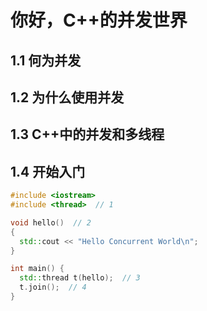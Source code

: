 # 你好，C++的并发世界

## 1.1 何为并发

## 1.2 为什么使用并发

## 1.3 C++中的并发和多线程

## 1.4 开始入门

```cpp
#include <iostream>
#include <thread>  // 1

void hello()  // 2
{
  std::cout << "Hello Concurrent World\n";
}

int main() {
  std::thread t(hello);  // 3
  t.join();  // 4
}
```
